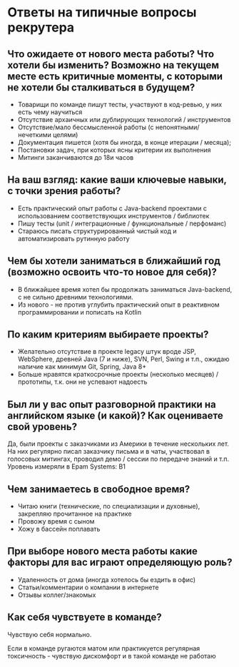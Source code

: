 
# Ответы на типичные вопросы рекрутера

## Что ожидаете от нового места работы? Что хотели бы изменить? Возможно на текущем месте есть критичные моменты, с которыми не хотели бы сталкиваться в будущем?
* Товарищи по команде пишут тесты, участвуют в код-ревью, у них есть чему научиться
* Отсутствие архаичных или дублирующих технологий / инструментов
* Отсутствие/мало бессмысленной работы (с непонятными/нечеткими целями)
* Документация пишется (хотя бы иногда, в конце итерации / месяца);
* Постановки задач, при которых ясны критерии их выполнения  
* Митинги заканчиваются до 18и часов

## На ваш взгляд: какие ваши ключевые навыки, с точки зрения работы?
- Есть практический опыт работы с Java-backend проектами с использованием соответствующих инструментов / библиотек
- Пишу тесты (unit / интеграционные / функциональные / перфоманс)
- Стараюсь писать структурированный чистый код и автоматизировать рутинную работу

## Чем бы хотели заниматься в ближайший год (возможно освоить что-то новое для себя)?
- В ближайшее время хотел бы продолжать заниматься Java-backend, с не сильно древними технологиями.
- Из нового - не против углубить практический опыт в реактивном программировании и пописать на Kotlin

## По каким критериям выбираете проекты?
- Желательно отсутствие в проекте legacy штук вроде JSP, WebSphere, древней Java (7 и ниже), SVN, Perl, Swing и т.п.,
  ожидаю наличие как минимум Git, Spring, Java 8+
- Больше нравятся краткосрочные проекты (несколько месяцев) / прототипы, т.к. они не успевают надоесть

## Был ли у вас опыт разговорной практики на английском языке (и какой)? Как оцениваете свой уровень?
Да, были проекты с заказчиками из Америки в течение нескольких лет. На них регулярно писал заказчику письма и 
в чаты, участвовал в голосовых митингах, проводил демо / сессии по передаче знаний и т.п.
Уровень измеряли в Epam Systems: B1

## Чем занимаетесь в свободное время?
- Читаю книги (технические, по специализации и духовные), закрепляю прочитанное на практике
- Провожу время с сыном
- Хожу в бассейн поплавать

## При выборе нового места работы какие факторы для вас играют определяющую роль?
- Удаленность от дома (иногда хотелось бы ездить в офис)
- Статьи/комментарии о компании в интернете
- Отзывы коллег/знакомых

## Как себя чувствуете в команде?
Чувствую себя нормально.

Если в команде ругаются матом или практикуется регулярная токсичность - чувствую дискомфорт и в такой команде не работаю
